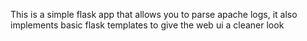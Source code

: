 This is a simple flask app that allows you to parse apache logs, it also implements basic flask templates to give the web ui a cleaner look
